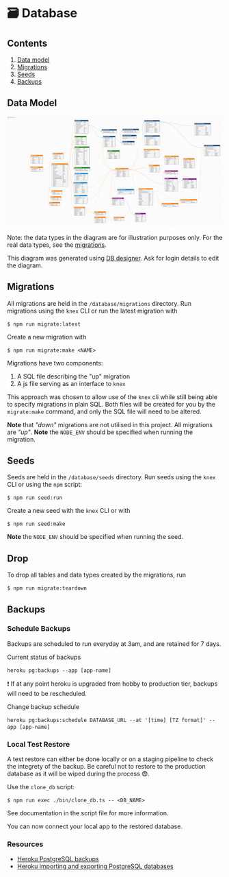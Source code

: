 # 🗃 Database

## Contents
1. [Data model](#data-model)
2. [Migrations](#migrations)
3. [Seeds](#seeds)
4. [Backups](#backups)

## Data Model

![[Current data model]](./assets/data_model.png)

Note: the data types in the diagram are for illustration purposes only. For the real data types, see the [migrations](../database/migrations/sql).

This diagram was generated using [DB designer](https://dbdesigner.net). Ask for login details to edit the diagram.


## Migrations
All migrations are held in the `/database/migrations` directory. Run migrations using the `knex` CLI or run the latest migration with
```
$ npm run migrate:latest
```

Create a new migration with
```
$ npm run migrate:make <NAME>
```

Migrations have two components:
1. A SQL file describing the "up" migration
2. A js file serving as an interface to `knex`

This approach was chosen to allow use of the `knex` cli while still being able to specify migrations in plain SQL. Both files will be created for you by the `migrate:make` command, and only the SQL file will need to be altered.

**Note** that _"down"_ migrations are not utilised in this project. All migrations are _"up"_.
**Note** the `NODE_ENV` should be specified when running the migration.

## Seeds
Seeds are held in the `/database/seeds` directory. Run seeds using the `knex` CLI or using the `npm` script:
```
$ npm run seed:run
```
Create a new seed with the `knex` CLI or with
```
$ npm run seed:make
```

**Note** the `NODE_ENV` should be specified when running the seed.

## Drop
To drop all tables and data types created by the migrations, run
```
$ npm run migrate:teardown
```

## Backups
### Schedule Backups
Backups are scheduled to run everyday at 3am, and are retained for 7 days.

Current status of backups
```
heroku pg:backups --app [app-name]
```
❗️ If at any point heroku is upgraded from hobby to production tier, backups will need to be rescheduled.

Change backup schedule
```
heroku pg:backups:schedule DATABASE_URL --at '[time] [TZ format]' --app [app-name]
```

### Local Test Restore
A test restore can either be done locally or on a staging pipeline to check the integrety of the backup. Be careful not to restore to the production database as it will be wiped during the process 😨.

Use the `clone_db` script:
```
$ npm run exec ./bin/clone_db.ts -- <DB_NAME>
```
See documentation in the script file for more information.

You can now connect your local app to the restored database.

### Resources
- [Heroku PostgreSQL backups](https://devcenter.heroku.com/articles/heroku-postgres-backups)
- [Heroku importing and exporting PostgreSQL databases](https://devcenter.heroku.com/articles/heroku-postgres-import-export)
